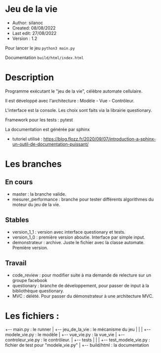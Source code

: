 # Jeu de la vie
- Author:      silanoc
- Created:     08/08/2022
- Last edit:   27/08/2022
- Version :    1.2

Pour lancer le jeu
```python3 main.py```

Documentation
```build/html/index.html```

# Description

Programme exécutant le "jeu de la vie", célèbre automate cellulaire.

Il est développé avec l'architecture : Modèle - Vue - Contrôleur.

L'interface est la console.
Les choix sont faits via la librairie questionary.

Framework pour les tests : pytest

La documentation est générée par sphinx
- tutoriel utilisé : https://blog.flozz.fr/2020/09/07/introduction-a-sphinx-un-outil-de-documentation-puissant/

# Les branches
## En cours
- master : la branche valide.
- mesurer_performance : branche pour tester différents algorithmes du moteur du jeu de la vie.
## Stables
- version_1_1 : version avec interface questionary et tests.
- version_1_0 : première version aboutie. Interface par simple input.
- demonstrateur : archive. Juste le fichier avec la classe automate. Première version.
## Travail
- code_review : pour modifier suite à ma demande de relecture sur un groupe facebook
- questionary : branche de développement, pour passer de input à la bibliothèque questionary.
- MVC : délété. Pour passer du démonstrateur à une architecture MVC.

# Les fichiers :
+-- main.py : le runner
|
+-- jeu_de_la_vie : le mécanisme du jeu
|   |
|   +-- modele_vie.py : le modèle
|   +-- vue_vie.py : la vue_vie
|   +-- controleur_vie.py : le contrôleur.
|
+-- tests
|   |
|   +-- test_modele_vie.py : fichier de test pour "modele_vie.py"
|
+-- build/html : la documentation
